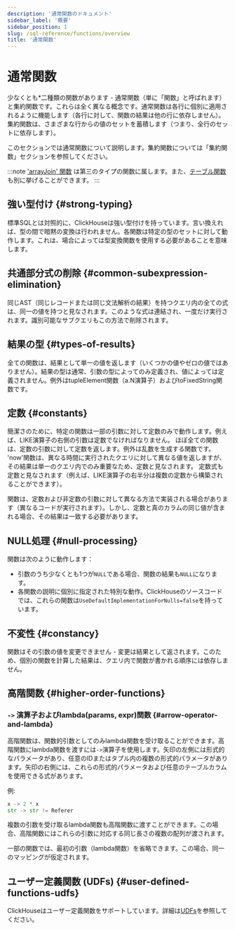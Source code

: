 ```yaml
---
description: '通常関数のドキュメント'
sidebar_label: '概要'
sidebar_position: 1
slug: /sql-reference/functions/overview
title: '通常関数'
---
```



# 通常関数

少なくとも\*二種類の関数があります - 通常関数（単に「関数」と呼ばれます）と集約関数です。これらは全く異なる概念です。通常関数は各行に個別に適用されるように機能します（各行に対して、関数の結果は他の行に依存しません）。集約関数は、さまざまな行からの値のセットを蓄積します（つまり、全行のセットに依存します）。

このセクションでは通常関数について説明します。集約関数については「集約関数」セクションを参照してください。

:::note 
['arrayJoin' 関数](../functions/array-join.md) は第三のタイプの関数に属します。また、[テーブル関数](../table-functions/index.md) も別に挙げることができます。
:::

## 強い型付け {#strong-typing}

標準SQLとは対照的に、ClickHouseは強い型付けを持っています。言い換えれば、型の間で暗黙の変換は行われません。各関数は特定の型のセットに対して動作します。これは、場合によっては型変換関数を使用する必要があることを意味します。

## 共通部分式の削除 {#common-subexpression-elimination}

同じAST（同じレコードまたは同じ文法解析の結果）を持つクエリ内の全ての式は、同一の値を持つと見なされます。このような式は連結され、一度だけ実行されます。識別可能なサブクエリもこの方法で削除されます。

## 結果の型 {#types-of-results}

全ての関数は、結果として単一の値を返します（いくつかの値やゼロの値ではありません）。結果の型は通常、引数の型によってのみ定義され、値によっては定義されません。例外はtupleElement関数（a.N演算子）およびtoFixedString関数です。

## 定数 {#constants}

簡潔さのために、特定の関数は一部の引数に対して定数のみで動作します。例えば、LIKE演算子の右側の引数は定数でなければなりません。
ほぼ全ての関数は、定数の引数に対して定数を返します。例外は乱数を生成する関数です。
'now'関数は、異なる時間に実行されたクエリに対して異なる値を返しますが、その結果は単一のクエリ内でのみ重要なため、定数と見なされます。
定数式も定数と見なされます（例えば、LIKE演算子の右半分は複数の定数から構築されることができます）。

関数は、定数および非定数の引数に対して異なる方法で実装される場合があります（異なるコードが実行されます）。しかし、定数と真のカラムの同じ値が含まれる場合、その結果は一致する必要があります。

## NULL処理 {#null-processing}

関数は次のように動作します：

- 引数のうち少なくとも1つが`NULL`である場合、関数の結果も`NULL`になります。
- 各関数の説明に個別に指定された特別な動作。ClickHouseのソースコードでは、これらの関数は`UseDefaultImplementationForNulls=false`を持っています。

## 不変性 {#constancy}

関数はその引数の値を変更できません - 変更は結果として返されます。このため、個別の関数を計算した結果は、クエリ内で関数が書かれる順序には依存しません。

## 高階関数 {#higher-order-functions}

### `->` 演算子およびlambda(params, expr)関数 {#arrow-operator-and-lambda}

高階関数は、関数的引数としてのみlambda関数を受け取ることができます。高階関数にlambda関数を渡すには`->`演算子を使用します。矢印の左側には形式的なパラメータがあり、任意のIDまたはタプル内の複数の形式的パラメータがあります。矢印の右側には、これらの形式的パラメータおよび任意のテーブルカラムを使用できる式があります。

例:

```python
x -> 2 * x
str -> str != Referer
```

複数の引数を受け取るlambda関数も高階関数に渡すことができます。この場合、高階関数にはこれらの引数に対応する同じ長さの複数の配列が渡されます。

一部の関数では、最初の引数（lambda関数）を省略できます。この場合、同一のマッピングが仮定されます。

## ユーザー定義関数 (UDFs) {#user-defined-functions-udfs}

ClickHouseはユーザー定義関数をサポートしています。詳細は[UDFs](../functions/udf.md)を参照してください。
